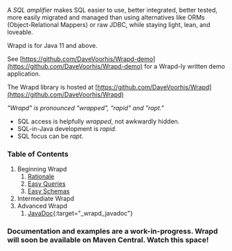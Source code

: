 A _SQL amplifier_ makes SQL easier to use, better integrated, better tested, 
more easily migrated and managed than using alternatives like ORMs (Object-Relational Mappers) or raw JDBC,
while staying light, lean, and loveable.

Wrapd is for Java 11 and above.

See [https://github.com/DaveVoorhis/Wrapd-demo](https://github.com/DaveVoorhis/Wrapd-demo) for a Wrapd-ly written demo application.

The Wrapd library is hosted at [https://github.com/DaveVoorhis/Wrapd](https://github.com/DaveVoorhis/Wrapd)

*"Wrapd" is pronounced "wrapped", "rapid" and "rapt."*

* SQL access is helpfully *wrapped*, not awkwardly hidden.
* SQL-in-Java development is *rapid*.
* SQL focus can be *rapt*.

### Table of Contents ###
1. Beginning Wrapd
   1. [Rationale](rationale.md)
   2. [Easy Queries](intro_queries.md)
   3. [Easy Schemas](intro_schemas.md)
2. Intermediate Wrapd
3. Advanced Wrapd
   1. [JavaDoc](javadoc/index.html){:target="_wrapd_javadoc"}
   
### Documentation and examples are a work-in-progress. Wrapd will soon be available on Maven Central. Watch this space! ###
